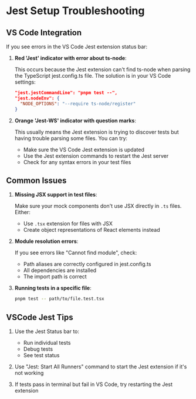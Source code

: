 # Jest Setup Troubleshooting

## VS Code Integration

If you see errors in the VS Code Jest extension status bar:

1. **Red 'Jest' indicator with error about ts-node**:
   
   This occurs because the Jest extension can't find ts-node when parsing the TypeScript jest.config.ts file. The solution is in your VS Code settings:

   ```json
   "jest.jestCommandLine": "pnpm test --",
   "jest.nodeEnv": {
     "NODE_OPTIONS": "--require ts-node/register"
   }
   ```

2. **Orange 'Jest-WS' indicator with question marks**:

   This usually means the Jest extension is trying to discover tests but having trouble parsing some files. You can try:
   
   - Make sure the VS Code Jest extension is updated
   - Use the Jest extension commands to restart the Jest server
   - Check for any syntax errors in your test files

## Common Issues

1. **Missing JSX support in test files**:
   
   Make sure your mock components don't use JSX directly in `.ts` files. Either:
   - Use `.tsx` extension for files with JSX
   - Create object representations of React elements instead

2. **Module resolution errors**:
   
   If you see errors like "Cannot find module", check:
   - Path aliases are correctly configured in jest.config.ts
   - All dependencies are installed
   - The import path is correct

3. **Running tests in a specific file**:
   
   ```bash
   pnpm test -- path/to/file.test.tsx
   ```

## VSCode Jest Tips

1. Use the Jest Status bar to:
   - Run individual tests
   - Debug tests
   - See test status

2. Use "Jest: Start All Runners" command to start the Jest extension if it's not working

3. If tests pass in terminal but fail in VS Code, try restarting the Jest extension